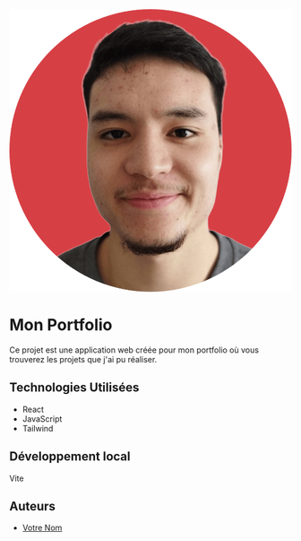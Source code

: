 <img src="/src/assets/images/Logo.png" alt="logo">

# Mon Portfolio

Ce projet est une application web créée pour mon portfolio où vous trouverez les projets que j'ai pu réaliser.

## Technologies Utilisées

- React
- JavaScript
- Tailwind

## Développement local

Vite

## Auteurs

- [Votre Nom](lien-vers-votre-profil-github)

